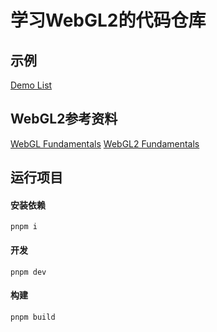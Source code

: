 # 学习WebGL2的代码仓库

## 示例

[Demo List](./dist/index.html)

## WebGL2参考资料

[WebGL Fundamentals](https://webglfundamentals.org/)
[WebGL2 Fundamentals](https://webgl2fundamentals.org/)

## 运行项目

#### 安装依赖
```shell
pnpm i
```

#### 开发
```shell
pnpm dev
```

#### 构建
```shell
pnpm build
```